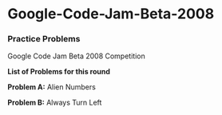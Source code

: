 # Google-Code-Jam-Beta-2008
### Practice Problems
Google Code Jam Beta 2008 Competition

**List of Problems for this round**

**Problem A:** Alien Numbers

**Problem B:** Always Turn Left


